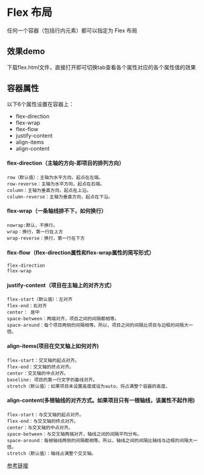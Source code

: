# Flex 布局
任何一个容器（包括行内元素）都可以指定为 Flex 布局

## 效果demo

下载flex.html文件，直接打开即可切换tab查看各个属性对应的各个属性值的效果


## 容器属性
以下6个属性设置在容器上：
- flex-direction
- flex-wrap
- flex-flow
- justify-content
- align-items
- align-content

#### flex-direction（主轴的方向-即项目的排列方向）
```
row（默认值）：主轴为水平方向，起点在左端。
row-reverse：主轴为水平方向，起点在右端。
column：主轴为垂直方向，起点在上沿。
column-reverse：主轴为垂直方向，起点在下沿。
```
#### flex-wrap（一条轴线排不下，如何换行）
```
nowrap:默认，不换行。
wrap：换行，第一行在上方
wrap-reverse：换行，第一行在下方
```
#### flex-flow（flex-direction属性和flex-wrap属性的简写形式）
```
flex-direction 
flex-wrap
```
####  justify-content（项目在主轴上的对齐方式）
```
flex-start（默认值）：左对齐
flex-end：右对齐
center： 居中
space-between：两端对齐，项目之间的间隔都相等。
space-around：每个项目两侧的间隔相等。所以，项目之间的间隔比项目与边框的间隔大一倍。
```

#### align-items(项目在交叉轴上如何对齐)
```
flex-start：交叉轴的起点对齐。
flex-end：交叉轴的终点对齐。
center：交叉轴的中点对齐。
baseline: 项目的第一行文字的基线对齐。
stretch（默认值）：如果项目未设置高度或设为auto，将占满整个容器的高度。
```
#### align-content(多根轴线的对齐方式。如果项目只有一根轴线，该属性不起作用)

```
flex-start：与交叉轴的起点对齐。
flex-end：与交叉轴的终点对齐。
center：与交叉轴的中点对齐。
space-between：与交叉轴两端对齐，轴线之间的间隔平均分布。
space-around：每根轴线两侧的间隔都相等。所以，轴线之间的间隔比轴线与边框的间隔大一倍。
stretch（默认值）：轴线占满整个交叉轴。
```

[参考链接](http://www.ruanyifeng.com/blog/2015/07/flex-grammar.html)




